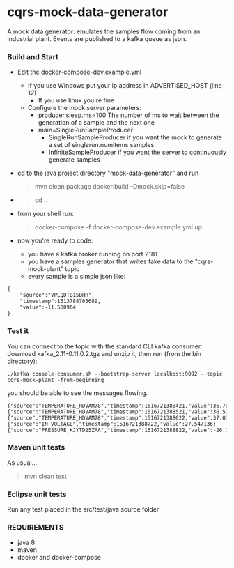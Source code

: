 cqrs-mock-data-generator
==========
A mock data generator: emulates the samples flow coming from an industrial plant. Events are published to a kafka queue as json.

### Build and Start

* Edit the docker-compose-dev.example.yml
     - If you use Windows put your ip address in ADVERTISED_HOST (line 12)
		 - If you use linux you're fine
	 - Configure the mock server parameters:
	     - producer.sleep.ms=100 The number of ms to wait between the generation of a sample and the next one
    	 - main=SingleRunSampleProducer 
			- SingleRunSampleProducer if you want the mock to generate a set of singlerun.numitems samples
	     	- InfiniteSampleProducer if you want the server to continuously generate samples

* cd to the java project directory "mock-data-generator" and run

    > mvn clean package docker:build -Dmock.skip=false


* > cd ..

* from your shell run:

	>	docker-compose -f docker-compose-dev.example.yml up

* now you're ready to code: 
	- you have a kafka broker running on port 2181
	- you have a samples generator that writes fake data to the "cqrs-mock-plant" topic
    - every sample is a simple json like:
```
{
	"source":"VPLQDTB15BHH",
	"timestamp":1513788705689,
	"value":-11.500964
}
```
### Test it
You can connect to the topic with the standard CLI kafka consumer: download kafka_2.11-0.11.0.2.tgz and unzip it, then run (from the bin directory):

`./kafka-console-consumer.sh --bootstrap-server localhost:9092 --topic cqrs-mock-plant -from-beginning`

you should be able to see the messages flowing.
```
{"source":"TEMPERATURE_HDVAM78","timestamp":1516721388421,"value":36.78537}
{"source":"TEMPERATURE_HDVAM78","timestamp":1516721388521,"value":36.505203}
{"source":"TEMPERATURE_HDVAM78","timestamp":1516721388622,"value":37.034294}
{"source":"IN_VOLTAGE","timestamp":1516721388722,"value":27.547136}
{"source":"PRESSURE_KJYTD25ZAA","timestamp":1516721388822,"value":-26.187601}
```


### Maven unit tests
     
As usual...

> mvn clean test
    
### Eclipse unit tests

  Run any test placed in the src/test/java source folder


### REQUIREMENTS
* java 8
* maven
* docker and docker-compose

